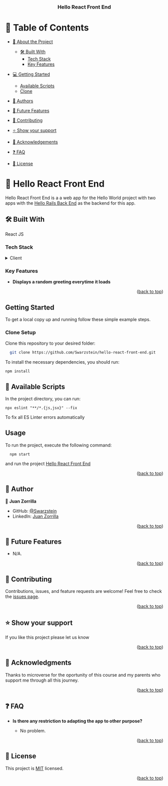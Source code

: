 <a name="readme-top"></a>

<div align="center">



  <h3><b>Hello React Front End</b></h3>

</div>

# 📗 Table of Contents

- [📖 About the Project](#about-project)

  - [🛠 Built With](#built-with)
    - [Tech Stack](#tech-stack)
    - [Key Features](#key-features)
- [💻 Getting Started](#getting-started)
  - [Available Scripts](#available-scripts)
  - [Clone](#clone)
- [👥 Authors](#authors)
- [🔭 Future Features](#future-features)
- [🤝 Contributing](#contributing)
- [⭐️ Show your support](#support)
- [🙏 Acknowledgements](#acknowledgements)
- [❓ FAQ](#faq)
- [📝 License](#license)

# 📖 Hello React Front End

Hello React Front End is a a web app for the Hello World project with two apps
with the [Hello Rails Back End](https://github.com/Swarzstein/hello-react-front-end) as the backend for this app.

## 🛠 Built With <a name="built-with"></a>

React JS

### Tech Stack <a name="tech-stack"></a>

<details>
  <summary>Client</summary>
  <ul>
    <li><a href="https://webpack.js.org/configuration/">Webpack</a></li>
  </ul>
</details>

### Key Features <a name="key-features"></a>

- **Displays a random greeting everytime it loads**

<p align="right">(<a href="#readme-top">back to top</a>)</p>

## Getting Started

To get a local copy up and running follow these simple example steps.

### Clone <a name="clone"> Setup</a>

Clone this repository to your desired folder:

```sh
  git clone https://github.com/Swarzstein/hello-react-front-end.git
```
To install the necessary dependencies, you should run:


```
npm install
```

## 🤖 Available Scripts <a name="available-scripts"></a>

In the project directory, you can run:

```
npx eslint "**/*.{js,jsx}" --fix
```

To fix all ES Linter errors automatically

## Usage 

To run the project, execute the following command:
```
  npm start
``` 

and run the project [Hello React Front End](https://github.com/Swarzstein/hello-react-front-end)

<p align="right">(<a href="#readme-top">back to top</a>)</p>
<!-- AUTHOR -->

## 👥 Author <a name="authors"></a>

👤 **Juan Zorrilla**

- GitHub: [@Swarzstein](https://github.com/Swarzstein)
- LinkedIn: [Juan Zorrilla](https://www.linkedin.com/in/juan-a-zorrilla/)

<p align="right">(<a href="#readme-top">back to top</a>)</p>

## 🔭 Future Features <a name="future-features"></a>

- N/A.

<p align="right">(<a href="#readme-top">back to top</a>)</p>


## 🤝 Contributing <a name="contributing"></a>

Contributions, issues, and feature requests are welcome!
Feel free to check the [issues page](https://github.com/Swarzstein/hello-react-front-end/issues).

<p align="right">(<a href="#readme-top">back to top</a>)</p>

## ⭐️ Show your support <a name="support"></a>

If you like this project please let us know

<p align="right">(<a href="#readme-top">back to top</a>)</p>

## 🙏 Acknowledgments <a name="acknowledgements"></a>

Thanks to microverse for the oportunity of this course and my parents who support me through all this journey.
<br/>

<p align="right">(<a href="#readme-top">back to top</a>)</p>

## ❓ FAQ <a name="faq"></a>

- **Is there any restriction to adapting the app to other purpose?**

  - No problem.

<p align="right">(<a href="#readme-top">back to top</a>)</p>

## 📝 License <a name="license"></a>

This project is [MIT](./LICENSE) licensed.

<p align="right">(<a href="#readme-top">back to top</a>)</p>
